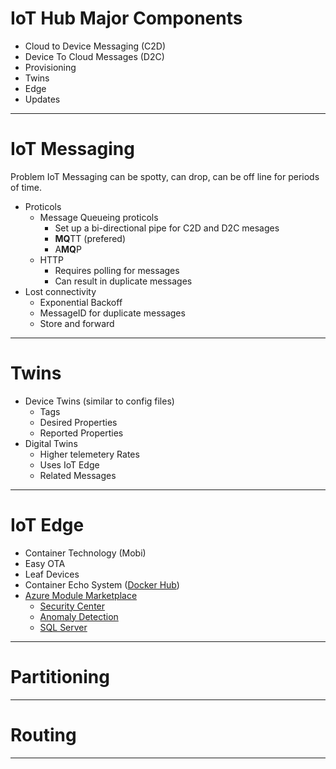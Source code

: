 
# IoT Hub Major Components
* Cloud to Device Messaging (C2D)
* Device To Cloud Messages (D2C)
* Provisioning
* Twins
* Edge
* Updates

---
# IoT Messaging
Problem IoT Messaging can be spotty, can drop, can be off line for periods of time.
* Proticols
  * Message Queueing proticols
    * Set up a bi-directional pipe for C2D and D2C mesages
    * **MQ**TT (prefered)
    * A**MQ**P
  * HTTP
    * Requires polling for messages
    * Can result in duplicate messages
* Lost connectivity
  * Exponential Backoff
  * MessageID for duplicate messages
  * Store and forward

---

# Twins
* Device Twins (similar to config files)
  * Tags
  * Desired Properties
  * Reported Properties
* Digital Twins
  * Higher telemetery Rates
  * Uses IoT Edge
  * Related Messages
---

# IoT Edge
* Container Technology (Mobi)
* Easy OTA
* Leaf Devices
* Container Echo System ([Docker Hub](https://hub.docker.com/))
* [Azure Module Marketplace](https://azuremarketplace.microsoft.com/en/marketplace/apps/category/internet-of-things?page=1&subcategories=iot-edge-modules)
  * [Security Center](https://azuremarketplace.microsoft.com/en/marketplace/apps/azure-security-center.edge-ascforiot?tab=Overview) 
  * [Anomaly Detection](https://azuremarketplace.microsoft.com/en/marketplace/apps/brframe-5175097.unsupervised-anomaly-detection-iot-edge-module?tab=Overview)
  * [SQL Server](https://azuremarketplace.microsoft.com/en/marketplace/apps/microsoft.edge-sql-server-2017?tab=Overview)

---
# Partitioning


---
# Routing

---